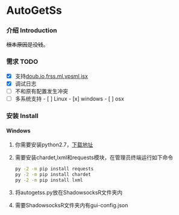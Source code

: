 # AutoGetSs
### 介绍 Introduction

~~根本原因是没钱~~。

### 需求 TODO

- [x] 支持[doub.io](https://doub.io/sszhfx/),[frss.ml](http://frss.ml/),[vpsml](http://ss.vpsml.site/),[isx](http://isx.yt/)
- [x] 调试日志
- [ ] 不和原有配置发生冲突
- [ ] 多系统支持
      - [ ] Linux
      - [x] windows
      - [ ] osx

### 安装 Install

#### Windows

1. 你需要安装python2.7，[下载地址](https://www.python.org/)

2. 需要安装chardet,lxml和requests模块，在管理员终端运行如下命令

   ```cmd
   py -2 -m pip install requests
   py -2 -m pip install chardet
   py -2 -m pip install lxml
   ```

3. 将autogetss.py放在ShadowsocksR文件夹内
4. 需要ShadowsocksR文件夹内有gui-config.json
